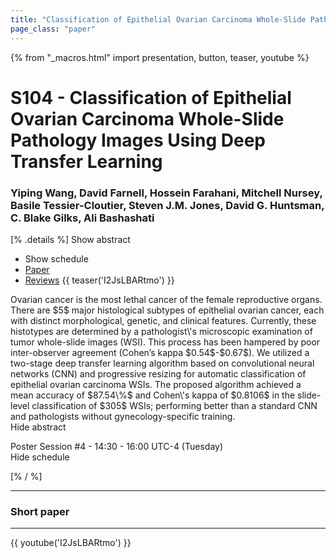 ```yaml
---
title: "Classification of Epithelial Ovarian Carcinoma Whole-Slide Pathology Images Using Deep Transfer Learning"
page_class: "paper"
---
```


{% from "_macros.html" import presentation, button, teaser, youtube %}

# S104 - Classification of Epithelial Ovarian Carcinoma Whole-Slide Pathology Images Using Deep Transfer Learning

### Yiping Wang, David Farnell, Hossein Farahani, Mitchell Nursey, Basile Tessier-Cloutier, Steven J.M. Jones, David G. Huntsman, C. Blake Gilks, Ali Bashashati

[% .details %]
<a class="toggle_visibility" data-selector=".abstract" data-level="3">Show abstract</a>
- <a class="toggle_visibility" data-selector=".schedule" data-level="3">Show schedule</a>
- <a href="https://openreview.net/pdf?id=VXdQD8B307">Paper</a>
- <a href="https://openreview.net/forum?id=VXdQD8B307">Reviews</a>
{{ teaser('I2JsLBARtmo') }}

<p>
    <span class="abstract">
        Ovarian cancer is the most lethal cancer of the female reproductive organs. There are $5$ major histological subtypes of epithelial ovarian cancer, each with distinct morphological, genetic, and clinical features. Currently, these histotypes are determined by a pathologist\'s microscopic examination of tumor whole-slide images (WSI). This process has been hampered by poor inter-observer agreement (Cohen’s kappa $0.54$-$0.67$). We utilized a two-stage deep transfer learning algorithm based on convolutional neural networks (CNN) and progressive resizing for automatic classification of epithelial ovarian carcinoma WSIs. The proposed algorithm achieved a mean accuracy of $87.54\%$ and Cohen\'s kappa of $0.8106$ in the slide-level classification of $305$ WSIs; performing better than a standard CNN and pathologists without gynecology-specific training. 
        <br>
        <span class="actions"><a class="toggle_visibility" data-level="2">Hide abstract</a></span>
    </span>
</p>

<p>
    <span class="schedule">
        Poster Session #4  - 14:30 - 16:00 UTC-4 (Tuesday)
        <br>
        <span class="actions"><a class="toggle_visibility" data-level="2">Hide schedule</a></span>
    </span>
</p>

<!-- {{ button("Access paper channel", "https://chat.midl.io/channel/s104") }} -->
[% / %]

---

### Short paper

---

{{ youtube('I2JsLBARtmo') }}